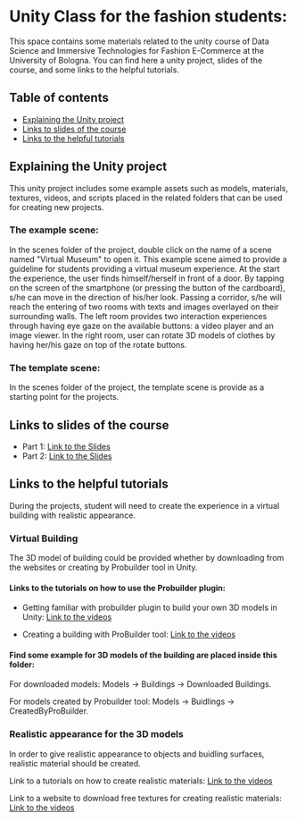 # Unity Class for the fashion students:
This space contains some materials related to the unity course of Data Science and Immersive Technologies for Fashion E-Commerce at the University of Bologna. You can find here a unity project, slides of the course, and some links to the helpful tutorials. 

## Table of contents
* [Explaining the Unity project](#Explanation)
* [Links to slides of the course](#slides)
* [Links to the helpful tutorials](#Tutorials)

## Explaining the Unity project

This unity project includes some example assets such as models, materials, textures, videos, and scripts placed in the related folders that can be used for creating new projects. 

### The example scene:

In the scenes folder of the project, double click on the name of a scene named "Virtual Museum" to open it. This example scene aimed to provide a guideline for students providing a virtual museum experience. At the start the experience, the user finds himself/herself in front of a door. By tapping on the screen of the smartphone (or pressing the button of the cardboard), s/he can move in the direction of his/her look. Passing a corridor, s/he will reach the entering of two rooms with texts and images overlayed on their surrounding walls. The left room provides two interaction experiences through having eye gaze on the available buttons: a video player and an image viewer. In the right room, user can rotate 3D models of clothes by having her/his gaze on top of the rotate buttons.

### The template scene:

In the scenes folder of the project, the template scene is provide as a starting point for the projects.

## Links to slides of the course
* Part 1: [Link to the Slides](https://docs.google.com/presentation/d/1jW5Lnh7VeGfh6XpTCF8-IT86O99VvfY1ZAJkn-QAXBc/edit#slide=id.p1)
* Part 2: [Link to the Slides](https://docs.google.com/presentation/d/1MviPBiGDc32lQsXaDWD6mC8Bp6P_6Hm-nanf_po6opo/edit#slide=id.p34)

	
## Links to the helpful tutorials
During the projects, student will need to create the experience in a virtual building with realistic appearance.


### Virtual Building

The 3D model of building could be provided whether by downloading from the websites or creating by Probuilder tool in Unity. 

#### Links to the tutorials on how to use the Probuilder plugin:

* Getting familiar with probuilder plugin to build your own 3D models in Unity: [Link to the videos](https://www.youtube.com/watch?v=MQ5GZq6vj5M&list=PLVpxoFqeUjC8WPHfE2eupQLlUoHrqeK6l&ab_channel=IndieGameHustle)

* Creating a building with ProBuilder tool: [Link to the videos](https://www.youtube.com/watch?v=LDbwQ9ngExU&ab_channel=IndieGameHustle)


#### Find some example for 3D models of the building are placed inside this folder: 

For downloaded models: Models -> Buildings -> Downloaded Buildings. 

For models created by Probuilder tool: Models -> Buidlings -> CreatedByProBuilder.



### Realistic appearance for the 3D models

In order to give realistic appearance to objects and buidling surfaces, realistic material should be created.

Link to a tutorials  on how to create realistic materials: [Link to the videos](https://www.youtube.com/watch?v=aiTl7B2xTmA)

Link to a website to download free textures for creating realistic materials: [Link to the videos](https://polyhaven.com/)

